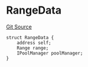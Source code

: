 # RangeData
[Git Source](https://github.com/ArrakisFinance/arrakis-modular/arrakis-modular/blob/main/src/structs/SUniswapV4.sol)


```solidity
struct RangeData {
    address self;
    Range range;
    IPoolManager poolManager;
}
```

